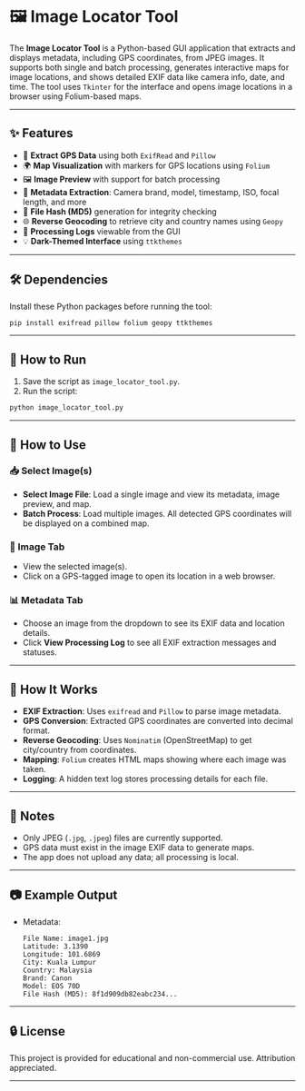 
# 🖼️ Image Locator Tool

The **Image Locator Tool** is a Python-based GUI application that extracts and displays metadata, including GPS coordinates, from JPEG images. It supports both single and batch processing, generates interactive maps for image locations, and shows detailed EXIF data like camera info, date, and time. The tool uses `Tkinter` for the interface and opens image locations in a browser using Folium-based maps.

---

## ✨ Features

* 📍 **Extract GPS Data** using both `ExifRead` and `Pillow`
* 🌍 **Map Visualization** with markers for GPS locations using `Folium`
* 🖼️ **Image Preview** with support for batch processing
* 🧾 **Metadata Extraction**: Camera brand, model, timestamp, ISO, focal length, and more
* 🔐 **File Hash (MD5)** generation for integrity checking
* 🌐 **Reverse Geocoding** to retrieve city and country names using `Geopy`
* 📑 **Processing Logs** viewable from the GUI
* 💡 **Dark-Themed Interface** using `ttkthemes`

---

## 🛠️ Dependencies

Install these Python packages before running the tool:

```bash
pip install exifread pillow folium geopy ttkthemes
```

---

## 🚀 How to Run

1. Save the script as `image_locator_tool.py`.
2. Run the script:

```bash
python image_locator_tool.py
```

---

## 📂 How to Use

### 📥 Select Image(s)

* **Select Image File**: Load a single image and view its metadata, image preview, and map.
* **Batch Process**: Load multiple images. All detected GPS coordinates will be displayed on a combined map.

### 📸 Image Tab

* View the selected image(s).
* Click on a GPS-tagged image to open its location in a web browser.

### 📊 Metadata Tab

* Choose an image from the dropdown to see its EXIF data and location details.
* Click **View Processing Log** to see all EXIF extraction messages and statuses.

---

## 🧠 How It Works

* **EXIF Extraction**: Uses `exifread` and `Pillow` to parse image metadata.
* **GPS Conversion**: Extracted GPS coordinates are converted into decimal format.
* **Reverse Geocoding**: Uses `Nominatim` (OpenStreetMap) to get city/country from coordinates.
* **Mapping**: `Folium` creates HTML maps showing where each image was taken.
* **Logging**: A hidden text log stores processing details for each file.

---

## 📌 Notes

* Only JPEG (`.jpg`, `.jpeg`) files are currently supported.
* GPS data must exist in the image EXIF data to generate maps.
* The app does not upload any data; all processing is local.

---

## 📷 Example Output

* Metadata:

  ```
  File Name: image1.jpg
  Latitude: 3.1390
  Longitude: 101.6869
  City: Kuala Lumpur
  Country: Malaysia
  Brand: Canon
  Model: EOS 70D
  File Hash (MD5): 8f1d909db82eabc234...
  ```


---

## 🔒 License

This project is provided for educational and non-commercial use. Attribution appreciated.

---

